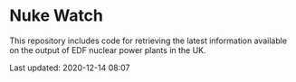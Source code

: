 # Nuke Watch

This repository includes code for retrieving the latest information available on the output of EDF nuclear power plants in the UK.

Last updated: 2020-12-14 08:07